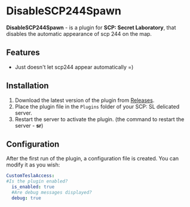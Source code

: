 # DisableSCP244Spawn
**DisableSCP244Spawn** - is a plugin for **SCP: Secret Laboratory**, that disables the automatic appearance of scp 244 on the map.

## Features

- Just doesn't let scp244 appear automatically =)


## Installation
1. Download the latest version of the plugin from [Releases](https://github.com/PavlikHTP/DisableSCP244Spawn/releases).
2. Place the plugin file in the `Plugins` folder of your SCP: SL delicated server.
3. Restart the server to activate the plugin. (the command to restart the server - **sr**)

## Configuration
After the first run of the plugin, a configuration file is created. You can modify it as you wish:
```yml
CustomTeslaAccess:
#Is the plugin enabled?
  is_enabled: true
  #Are debug messages displayed?
  debug: true
```
